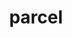 ---
title: parcel
description: A small zero-dependency parser-combinator library for rust.
projectlink: 'https://github.com/ncatelli/parcel'
tags: ['parser', 'parser-combinator', 'rust']
type: project
weight: 1
draft: false
---